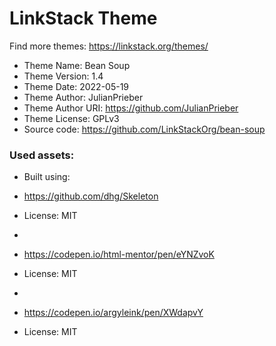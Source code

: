 # LinkStack Theme
Find more themes: https://linkstack.org/themes/
                                                                                                                                                                         
*	Theme Name: Bean Soup
*	Theme Version: 1.4
*	Theme Date: 2022-05-19
*	Theme Author: JulianPrieber
*	Theme Author URI: https://github.com/JulianPrieber
*	Theme License: GPLv3
*	Source code: https://github.com/LinkStackOrg/bean-soup


### Used assets:
* Built using:
* https://github.com/dhg/Skeleton
* License: MIT

*
* https://codepen.io/html-mentor/pen/eYNZvoK
* License: MIT

*
* https://codepen.io/argyleink/pen/XWdapvY
* License: MIT
